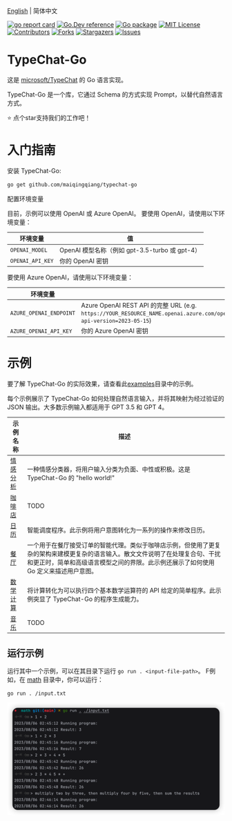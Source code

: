 [English](./README.md) | 简体中文

<a name="readme-top"></a>

<!-- PROJECT SHIELDS -->

[![go report card][go-report-card]][go-report-card-url]
[![Go.Dev reference][go.dev-reference]][go.dev-reference-url]
[![Go package][go-pacakge]][go-pacakge-url]
[![MIT License][license-shield]][license-url]
[![Contributors][contributors-shield]][contributors-url]
[![Forks][forks-shield]][forks-url]
[![Stargazers][stars-shield]][stars-url]
[![Issues][issues-shield]][issues-url]

# TypeChat-Go

这是 [microsoft/TypeChat](https://github.com/microsoft/TypeChat) 的 Go 语言实现。

TypeChat-Go 是一个库，它通过 Schema 的方式实现 Prompt，以替代自然语言方式。

⭐️ 点个star支持我们的工作吧！

# 入门指南

安装 TypeChat-Go:

```bash 
go get github.com/maiqingqiang/typechat-go
```

配置环境变量

目前，示例可以使用 OpenAI 或 Azure OpenAI。
要使用 OpenAI，请使用以下环境变量：

| 环境变量             | 值                                     |
|------------------|---------------------------------------|
| `OPENAI_MODEL`   | OpenAI 模型名称（例如 gpt-3.5-turbo 或 gpt-4） |
| `OPENAI_API_KEY` | 你的 OpenAI 密钥                          |

要使用 Azure OpenAI，请使用以下环境变量：

| 环境变量                    | 值                                                                                                                                                                  |
|-------------------------|--------------------------------------------------------------------------------------------------------------------------------------------------------------------|
| `AZURE_OPENAI_ENDPOINT` | Azure OpenAI REST API 的完整 URL (e.g. `https://YOUR_RESOURCE_NAME.openai.azure.com/openai/deployments/YOUR_DEPLOYMENT_NAME/chat/completions?api-version=2023-05-15`) |
| `AZURE_OPENAI_API_KEY`  | 你的 Azure OpenAI 密钥                                                                                                                                                 |

# 示例

要了解 TypeChat-Go 的实际效果，请查看此[examples](./examples)目录中的示例。

每个示例展示了 TypeChat-Go 如何处理自然语言输入，并将其映射为经过验证的 JSON 输出。大多数示例输入都适用于 GPT 3.5 和 GPT 4。

| 示例名称                                                                             | 描述                                                                                                            |
|----------------------------------------------------------------------------------|---------------------------------------------------------------------------------------------------------------|
| [情感分析](https://github.com/maiqingqiang/TypeChat-Go/tree/main/examples/sentiment) | 一种情感分类器，将用户输入分类为负面、中性或积极。这是 TypeChat-Go 的 "hello world!"                                                      |
| [咖啡店](https://github.com/maiqingqiang/TypeChat-Go/tree/main/examples/coffeeShop) | TODO                                                                                                          |
| [日历](https://github.com/maiqingqiang/TypeChat-Go/tree/main/examples/calendar)    | 智能调度程序。此示例将用户意图转化为一系列的操作来修改日历。                                                                                |
| [餐厅](https://github.com/maiqingqiang/TypeChat-Go/tree/main/examples/restaurant)  | 一个用于在餐厅接受订单的智能代理。类似于咖啡店示例，但使用了更复杂的架构来建模更复杂的语言输入。散文文件说明了在处理复合句、干扰和更正时，简单和高级语言模型之间的界限。此示例还展示了如何使用 Go 定义来描述用户意图。 |
| [数学计算](https://github.com/maiqingqiang/TypeChat-Go/tree/main/examples/math)      | 将计算转化为可以执行四个基本数学运算符的 API 给定的简单程序。此示例突显了 TypeChat-Go 的程序生成能力。                                                  |
| [音乐](https://github.com/maiqingqiang/TypeChat-Go/tree/main/examples/music)       | TODO                                                                                                          |

## 运行示例

运行其中一个示例，可以在其目录下运行 `go run . <input-file-path>`。
F例如，在 [math](./examples/math) 目录中，你可以运行：

```
go run . /input.txt
```

![run.png](./examples/math/run.png)

<!-- MARKDOWN LINKS & IMAGES -->

[contributors-shield]: https://img.shields.io/github/contributors/maiqingqiang/TypeChat-Go.svg
[contributors-url]: https://github.com/maiqingqiang/TypeChat-Go/graphs/contributors
[forks-shield]: https://img.shields.io/github/forks/maiqingqiang/TypeChat-Go.svg
[forks-url]: https://github.com/maiqingqiang/TypeChat-Go/network/members
[stars-shield]: https://img.shields.io/github/stars/maiqingqiang/TypeChat-Go.svg
[stars-url]: https://github.com/maiqingqiang/TypeChat-Go/stargazers
[issues-shield]: https://img.shields.io/github/issues/maiqingqiang/TypeChat-Go.svg
[issues-url]: https://github.com/maiqingqiang/TypeChat-Go/issues
[license-shield]: https://img.shields.io/github/license/maiqingqiang/TypeChat-Go.svg
[license-url]: https://github.com/maiqingqiang/TypeChat-Go/blob/main/LICENSE
[go-report-card]: https://goreportcard.com/badge/github.com/maiqingqiang/typechat-go
[go-report-card-url]: https://goreportcard.com/report/github.com/maiqingqiang/typechat-go
[go.dev-reference]: https://img.shields.io/badge/go.dev-reference-blue?logo=go&logoColor=white
[go.dev-reference-url]: https://pkg.go.dev/github.com/maiqingqiang/typechat-go?tab=doc
[go-pacakge]: https://github.com/maiqingqiang/TypeChat-Go/actions/workflows/test.yml/badge.svg?branch=main
[go-pacakge-url]: https://github.com/maiqingqiang/TypeChat-Go/actions/workflows/test.yml